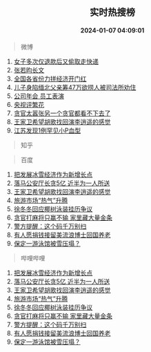 <div align="center"><h2>实时热搜榜</h2><h4>2024-01-07 04:09:01</h4></div>

> 微博  

1. [女子多次仅退款后又偷取走快递](https://s.weibo.com/weibo?q=%23%E5%A5%B3%E5%AD%90%E5%A4%9A%E6%AC%A1%E4%BB%85%E9%80%80%E6%AC%BE%E5%90%8E%E5%8F%88%E5%81%B7%E5%8F%96%E8%B5%B0%E5%BF%AB%E9%80%92%23&t=31&band_rank=1&Refer=top)<br />
2. [张若昀长文](https://s.weibo.com/weibo?q=%E5%BC%A0%E8%8B%A5%E6%98%80%E9%95%BF%E6%96%87&t=31&band_rank=2&Refer=top)<br />
3. [全国各省份力拼经济开门红](https://s.weibo.com/weibo?q=%23%E5%85%A8%E5%9B%BD%E5%90%84%E7%9C%81%E4%BB%BD%E5%8A%9B%E6%8B%BC%E7%BB%8F%E6%B5%8E%E5%BC%80%E9%97%A8%E7%BA%A2%23&t=31&band_rank=3&Refer=top)<br />
4. [儿子身陷缅北父亲筹47万欲捞人被司法所劝住](https://s.weibo.com/weibo?q=%23%E5%84%BF%E5%AD%90%E8%BA%AB%E9%99%B7%E7%BC%85%E5%8C%97%E7%88%B6%E4%BA%B2%E7%AD%B947%E4%B8%87%E6%AC%B2%E6%8D%9E%E4%BA%BA%E8%A2%AB%E5%8F%B8%E6%B3%95%E6%89%80%E5%8A%9D%E4%BD%8F%23&t=31&band_rank=4&Refer=top)<br />
5. [公司年会 员工表演](https://s.weibo.com/weibo?q=%E5%85%AC%E5%8F%B8%E5%B9%B4%E4%BC%9A%20%E5%91%98%E5%B7%A5%E8%A1%A8%E6%BC%94&t=31&band_rank=5&Refer=top)<br />
6. [央视评繁花](https://s.weibo.com/weibo?q=%23%E5%A4%AE%E8%A7%86%E8%AF%84%E7%B9%81%E8%8A%B1%23&t=31&band_rank=6&Refer=top)<br />
7. [贪官太嚣张另一个贪官都看不下去了](https://s.weibo.com/weibo?q=%23%E8%B4%AA%E5%AE%98%E5%A4%AA%E5%9A%A3%E5%BC%A0%E5%8F%A6%E4%B8%80%E4%B8%AA%E8%B4%AA%E5%AE%98%E9%83%BD%E7%9C%8B%E4%B8%8D%E4%B8%8B%E5%8E%BB%E4%BA%86%23&t=31&band_rank=7&Refer=top)<br />
8. [王家卫希望胡歌找回演李逍遥的感觉](https://s.weibo.com/weibo?q=%23%E7%8E%8B%E5%AE%B6%E5%8D%AB%E5%B8%8C%E6%9C%9B%E8%83%A1%E6%AD%8C%E6%89%BE%E5%9B%9E%E6%BC%94%E6%9D%8E%E9%80%8D%E9%81%A5%E7%9A%84%E6%84%9F%E8%A7%89%23&t=31&band_rank=8&Refer=top)<br />
9. [江苏发现1例罕见小P血型](https://s.weibo.com/weibo?q=%23%E6%B1%9F%E8%8B%8F%E5%8F%91%E7%8E%B01%E4%BE%8B%E7%BD%95%E8%A7%81%E5%B0%8FP%E8%A1%80%E5%9E%8B%23&t=31&band_rank=9&Refer=top)<br />

> 知乎  


> 百度  

1. [把发展冰雪经济作为新增长点](https://www.baidu.com/s?wd=%E6%8A%8A%E5%8F%91%E5%B1%95%E5%86%B0%E9%9B%AA%E7%BB%8F%E6%B5%8E%E4%BD%9C%E4%B8%BA%E6%96%B0%E5%A2%9E%E9%95%BF%E7%82%B9&sa=fyb_news&rsv_dl=fyb_news)<br />
2. [落马公安厅长贪5亿 近半为一人所送](https://www.baidu.com/s?wd=%E8%90%BD%E9%A9%AC%E5%85%AC%E5%AE%89%E5%8E%85%E9%95%BF%E8%B4%AA5%E4%BA%BF+%E8%BF%91%E5%8D%8A%E4%B8%BA%E4%B8%80%E4%BA%BA%E6%89%80%E9%80%81&sa=fyb_news&rsv_dl=fyb_news)<br />
3. [王家卫希望胡歌找回演李逍遥的感觉](https://www.baidu.com/s?wd=%E7%8E%8B%E5%AE%B6%E5%8D%AB%E5%B8%8C%E6%9C%9B%E8%83%A1%E6%AD%8C%E6%89%BE%E5%9B%9E%E6%BC%94%E6%9D%8E%E9%80%8D%E9%81%A5%E7%9A%84%E6%84%9F%E8%A7%89&sa=fyb_news&rsv_dl=fyb_news)<br />
4. [旅游市场“热气”升腾](https://www.baidu.com/s?wd=%E6%97%85%E6%B8%B8%E5%B8%82%E5%9C%BA%E2%80%9C%E7%83%AD%E6%B0%94%E2%80%9D%E5%8D%87%E8%85%BE&sa=fyb_news&rsv_dl=fyb_news)<br />
5. [徐冬冬回应椰树泳装挂历争议](https://www.baidu.com/s?wd=%E5%BE%90%E5%86%AC%E5%86%AC%E5%9B%9E%E5%BA%94%E6%A4%B0%E6%A0%91%E6%B3%B3%E8%A3%85%E6%8C%82%E5%8E%86%E4%BA%89%E8%AE%AE&sa=fyb_news&rsv_dl=fyb_news)<br />
6. [贪官打麻将只赢不输 家里藏大量金条](https://www.baidu.com/s?wd=%E8%B4%AA%E5%AE%98%E6%89%93%E9%BA%BB%E5%B0%86%E5%8F%AA%E8%B5%A2%E4%B8%8D%E8%BE%93+%E5%AE%B6%E9%87%8C%E8%97%8F%E5%A4%A7%E9%87%8F%E9%87%91%E6%9D%A1&sa=fyb_news&rsv_dl=fyb_news)<br />
7. [警方提醒：这个码千万别扫](https://www.baidu.com/s?wd=%E8%AD%A6%E6%96%B9%E6%8F%90%E9%86%92%EF%BC%9A%E8%BF%99%E4%B8%AA%E7%A0%81%E5%8D%83%E4%B8%87%E5%88%AB%E6%89%AB&sa=fyb_news&rsv_dl=fyb_news)<br />
8. [有人愿捐钱接留美流浪博士回国养老](https://www.baidu.com/s?wd=%E6%9C%89%E4%BA%BA%E6%84%BF%E6%8D%90%E9%92%B1%E6%8E%A5%E7%95%99%E7%BE%8E%E6%B5%81%E6%B5%AA%E5%8D%9A%E5%A3%AB%E5%9B%9E%E5%9B%BD%E5%85%BB%E8%80%81&sa=fyb_news&rsv_dl=fyb_news)<br />
9. [保定一游泳馆被雪压塌？](https://www.baidu.com/s?wd=%E4%BF%9D%E5%AE%9A%E4%B8%80%E6%B8%B8%E6%B3%B3%E9%A6%86%E8%A2%AB%E9%9B%AA%E5%8E%8B%E5%A1%8C%EF%BC%9F&sa=fyb_news&rsv_dl=fyb_news)<br />

> 哔哩哔哩  

1. [把发展冰雪经济作为新增长点](https://www.baidu.com/s?wd=%E6%8A%8A%E5%8F%91%E5%B1%95%E5%86%B0%E9%9B%AA%E7%BB%8F%E6%B5%8E%E4%BD%9C%E4%B8%BA%E6%96%B0%E5%A2%9E%E9%95%BF%E7%82%B9&sa=fyb_news&rsv_dl=fyb_news)<br />
2. [落马公安厅长贪5亿 近半为一人所送](https://www.baidu.com/s?wd=%E8%90%BD%E9%A9%AC%E5%85%AC%E5%AE%89%E5%8E%85%E9%95%BF%E8%B4%AA5%E4%BA%BF+%E8%BF%91%E5%8D%8A%E4%B8%BA%E4%B8%80%E4%BA%BA%E6%89%80%E9%80%81&sa=fyb_news&rsv_dl=fyb_news)<br />
3. [王家卫希望胡歌找回演李逍遥的感觉](https://www.baidu.com/s?wd=%E7%8E%8B%E5%AE%B6%E5%8D%AB%E5%B8%8C%E6%9C%9B%E8%83%A1%E6%AD%8C%E6%89%BE%E5%9B%9E%E6%BC%94%E6%9D%8E%E9%80%8D%E9%81%A5%E7%9A%84%E6%84%9F%E8%A7%89&sa=fyb_news&rsv_dl=fyb_news)<br />
4. [旅游市场“热气”升腾](https://www.baidu.com/s?wd=%E6%97%85%E6%B8%B8%E5%B8%82%E5%9C%BA%E2%80%9C%E7%83%AD%E6%B0%94%E2%80%9D%E5%8D%87%E8%85%BE&sa=fyb_news&rsv_dl=fyb_news)<br />
5. [徐冬冬回应椰树泳装挂历争议](https://www.baidu.com/s?wd=%E5%BE%90%E5%86%AC%E5%86%AC%E5%9B%9E%E5%BA%94%E6%A4%B0%E6%A0%91%E6%B3%B3%E8%A3%85%E6%8C%82%E5%8E%86%E4%BA%89%E8%AE%AE&sa=fyb_news&rsv_dl=fyb_news)<br />
6. [贪官打麻将只赢不输 家里藏大量金条](https://www.baidu.com/s?wd=%E8%B4%AA%E5%AE%98%E6%89%93%E9%BA%BB%E5%B0%86%E5%8F%AA%E8%B5%A2%E4%B8%8D%E8%BE%93+%E5%AE%B6%E9%87%8C%E8%97%8F%E5%A4%A7%E9%87%8F%E9%87%91%E6%9D%A1&sa=fyb_news&rsv_dl=fyb_news)<br />
7. [警方提醒：这个码千万别扫](https://www.baidu.com/s?wd=%E8%AD%A6%E6%96%B9%E6%8F%90%E9%86%92%EF%BC%9A%E8%BF%99%E4%B8%AA%E7%A0%81%E5%8D%83%E4%B8%87%E5%88%AB%E6%89%AB&sa=fyb_news&rsv_dl=fyb_news)<br />
8. [有人愿捐钱接留美流浪博士回国养老](https://www.baidu.com/s?wd=%E6%9C%89%E4%BA%BA%E6%84%BF%E6%8D%90%E9%92%B1%E6%8E%A5%E7%95%99%E7%BE%8E%E6%B5%81%E6%B5%AA%E5%8D%9A%E5%A3%AB%E5%9B%9E%E5%9B%BD%E5%85%BB%E8%80%81&sa=fyb_news&rsv_dl=fyb_news)<br />
9. [保定一游泳馆被雪压塌？](https://www.baidu.com/s?wd=%E4%BF%9D%E5%AE%9A%E4%B8%80%E6%B8%B8%E6%B3%B3%E9%A6%86%E8%A2%AB%E9%9B%AA%E5%8E%8B%E5%A1%8C%EF%BC%9F&sa=fyb_news&rsv_dl=fyb_news)<br />
